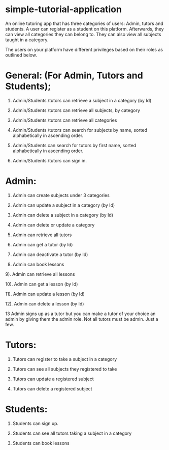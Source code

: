 # simple-tutorial-application
An online tutoring app that has three categories of users: Admin, tutors and students. A user can register as a student on this platform. Afterwards, they can view all categories they can belong to. They can also view all subjects taught in a category.


The users on your platform have different privileges based on their roles as outlined below.

# General: (For Admin, Tutors and Students);

1) Admin/Students /tutors can retrieve a subject in a category (by Id)

2) Admin/Students /tutors can retrieve all subjects, by category

3) Admin/Students /tutors can retrieve all categories

4) Admin/Students /tutors can search for subjects by name, sorted alphabetically in ascending order.

5) Admin/Students  can search for tutors by first name, sorted alphabetically in ascending order.

6) Admin/Students /tutors can sign in.

# Admin:

1) Admin can create subjects under 3 categories

2) Admin can update a subject in a category (by Id)

3) Admin can delete a subject in a category (by Id)

4) Admin can delete or update a category

5) Admin can retrieve all tutors

6) Admin can get a tutor (by Id)

7) Admin can deactivate a tutor (by Id)

8) Admin can book lessons

9). Admin can retrieve all lessons

10). Admin can get a lesson (by Id)

11). Admin can update a lesson (by Id)

12). Admin can delete a lesson (by Id)

13 Admin signs up as a tutor but you can make a tutor of your choice an admin by giving them the admin role. Not all tutors must be admin. Just a few.

# Tutors:

1) Tutors can register to take a subject in a category

2) Tutors can see all subjects they registered to take

3) Tutors can update a registered subject

4) Tutors can delete a registered subject

 

# Students:

1) Students can sign up.

2) Students can see all tutors taking a subject in a category

3) Students can book lessons
